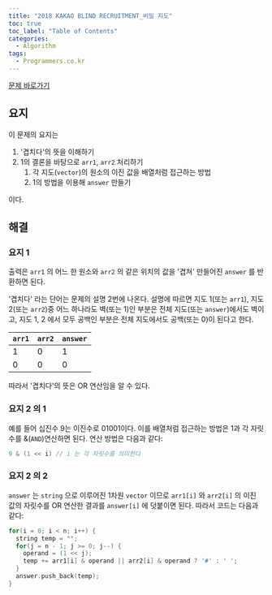 ```yaml
---
title: "2018 KAKAO BLIND RECRUITMENT_비밀 지도"
toc: true
toc_label: "Table of Contents"
categories:
  - Algorithm
tags:
  - Programmers.co.kr
---
```


[문제 바로가기](https://tech.kakao.com/2017/09/27/kakao-blind-recruitment-round-1)

## 요지

이 문제의 요지는

1. '겹치다'의 뜻을 이해하기
2. 1의 결론을 바탕으로 `arr1`,  `arr2` 처리하기
   1. 각 지도(`vector`)의 원소의 이진 값을 배열처럼 접근하는 방법
   2. 1의 방법을 이용해 `answer` 만들기

이다.

## 해결

### 요지 1

출력은 `arr1` 의 어느 한 원소와 `arr2` 의 같은 위치의 값을 '겹쳐' 만들어진 `answer` 를 반환하면 된다.

'겹치다' 라는 단어는 문제의 설명 2번에 나온다. 설명에 따르면 지도 1(또는 `arr1`), 지도 2(또는 `arr2`)중 어느 하나라도 벽(또는 1)인 부분은 전체 지도(또는 `answer`)에서도 벽이고, 지도 1, 2 에서 모두 공백인 부분은 전체 지도에서도 공백(또는 0)이 된다고 한다. 

| `arr1` | `arr2` | `answer` |
| ------ | ------ | -------- |
| 1      | 0      | 1        |
| 0      | 0      | 0        |

따라서 '겹치다'의 뜻은 OR 연산임을 알 수 있다.

### 요지 2 의 1

예를 들어 십진수 9는 이진수로 01001이다. 이를 배열처럼 접근하는 방법은 1과 각 자릿수를 &(`AND`)연산하면 된다. 연산 방법은 다음과 같다:

```cpp
9 & (1 << i) // i 는 각 자릿수를 의미한다
```

### 요지 2 의 2

`answer` 는 `string` 으로 이루어진 1차원 `vector` 이므로 `arr1[i]` 와 `arr2[i]` 의 이진 값의 자릿수를 OR 연산한 결과를 `answer[i]` 에 덧붙이면 된다. 따라서 코드는 다음과 같다:

```cpp
for(i = 0; i < n; i++) {
  string temp = "";
  for(j = n - 1; j >= 0; j--) {
    operand = (1 << j);
    temp += arr1[i] & operand || arr2[i] & operand ? '#' : ' ';
  }
  answer.push_back(temp);
}
```

